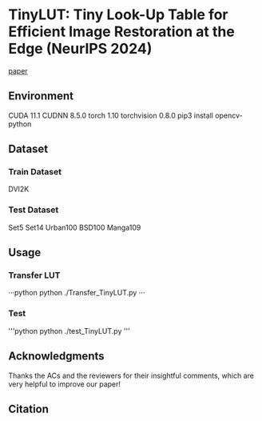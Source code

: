 # TinyLUT: Tiny Look-Up Table for Efficient Image Restoration at the Edge (NeurIPS 2024)

[paper](https://openreview.net/pdf?id=tN0xnYPLt6)

## Environment
CUDA 11.1
CUDNN 8.5.0
torch 1.10
torchvision 0.8.0
pip3 install opencv-python

## Dataset
### Train Dataset
DVI2K

### Test Dataset
Set5
Set14
Urban100
BSD100
Manga109

## Usage
### Transfer LUT
···python
python ./Transfer_TinyLUT.py
···
### Test
'''python
python ./test_TinyLUT.py
'''

## Acknowledgments
Thanks the ACs and the reviewers for their insightful comments, which are very helpful to improve our paper!

## Citation

